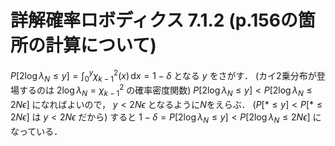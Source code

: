 # 詳解確率ロボディクス 7.1.2 (p.156の箇所の計算について)

$P[2\log\lambda_N \leq y] = \int_0^y \chi_{k-1}^2(x)\,\mathrm{d}x = 1 - \delta$ となる $y$ をさがす．
(カイ2乗分布が登場するのは $2\log\lambda_N = \chi_{k-1}^2$ の確率密度関数)
$P[2\log\lambda_N \leq y] < P[2\log\lambda_N \leq 2N\epsilon]$ になればよいので， $y < 2N\epsilon$ となるように$N$をえらぶ．
($P[* \leq y] < P[ * \leq 2N\epsilon]$ は $y < 2N\epsilon$ だから)
すると $1-\delta = P[2\log\lambda_N \leq y] < P[2\log\lambda_N \leq 2N\epsilon]$ になっている．